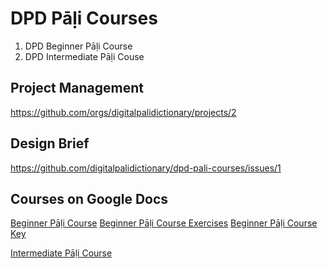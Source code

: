 # DPD Pāḷi Courses

1. DPD Beginner Pāḷi Course
2. DPD Intermediate Pāḷi Couse

## Project Management
https://github.com/orgs/digitalpalidictionary/projects/2

## Design Brief
https://github.com/digitalpalidictionary/dpd-pali-courses/issues/1

## Courses on Google Docs
[Beginner Pāḷi Course](https://docs.google.com/document/d/1FOKjmABrz6reeFDBWwpjDq1_J3m83-bd1TMXPcgEHmY/edit?usp=drive_link)
[Beginner Pāḷi Course Exercises](https://docs.google.com/document/d/1jqKL8Nlghi1T2m9y0BAN17yk2Na-34fFan1tMI4mrGw/edit?usp=sharing)
[Beginner Pāḷi Course Key](https://docs.google.com/document/d/1AX4wqoVokRfTfr89EKxHPC1Yb80HKa2sqxX4q-nofso/edit?usp=drive_link)

[Intermediate Pāḷi Course](https://docs.google.com/document/d/1qsYPFOifOUN2HIbFCH7kaglJyI2CVd9MH9A6Kt9rSxg/edit?usp=sharing)

